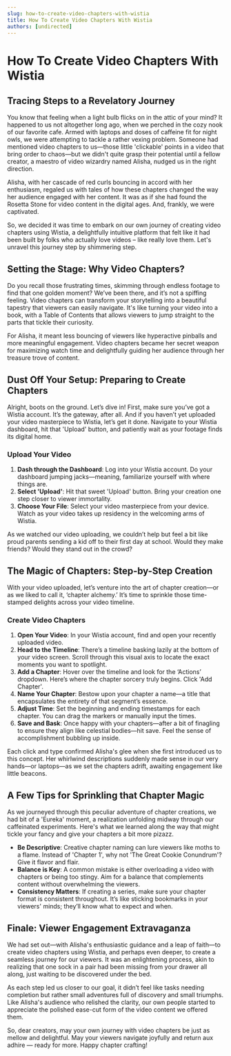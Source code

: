 ```yaml
---
slug: how-to-create-video-chapters-with-wistia
title: How To Create Video Chapters With Wistia
authors: [undirected]
---
```



# How To Create Video Chapters With Wistia

## Tracing Steps to a Revelatory Journey

You know that feeling when a light bulb flicks on in the attic of your mind? It happened to us not altogether long ago, when we perched in the cozy nook of our favorite cafe. Armed with laptops and doses of caffeine fit for night owls, we were attempting to tackle a rather vexing problem. Someone had mentioned video chapters to us—those little 'clickable' points in a video that bring order to chaos—but we didn't quite grasp their potential until a fellow creator, a maestro of video wizardry named Alisha, nudged us in the right direction.

Alisha, with her cascade of red curls bouncing in accord with her enthusiasm, regaled us with tales of how these chapters changed the way her audience engaged with her content. It was as if she had found the Rosetta Stone for video content in the digital ages. And, frankly, we were captivated.

So, we decided it was time to embark on our own journey of creating video chapters using Wistia, a delightfully intuitive platform that felt like it had been built by folks who actually love videos – like really love them. Let's unravel this journey step by shimmering step.

## Setting the Stage: Why Video Chapters?

Do you recall those frustrating times, skimming through endless footage to find that one golden moment? We’ve been there, and it’s not a spiffing feeling. Video chapters can transform your storytelling into a beautiful tapestry that viewers can easily navigate. It's like turning your video into a book, with a Table of Contents that allows viewers to jump straight to the parts that tickle their curiosity.

For Alisha, it meant less bouncing of viewers like hyperactive pinballs and more meaningful engagement. Video chapters became her secret weapon for maximizing watch time and delightfully guiding her audience through her treasure trove of content.

## Dust Off Your Setup: Preparing to Create Chapters

Alright, boots on the ground. Let’s dive in! First, make sure you’ve got a Wistia account. It’s the gateway, after all. And if you haven’t yet uploaded your video masterpiece to Wistia, let’s get it done. Navigate to your Wistia dashboard, hit that 'Upload' button, and patiently wait as your footage finds its digital home.

### Upload Your Video

1. **Dash through the Dashboard**: Log into your Wistia account. Do your dashboard jumping jacks—meaning, familiarize yourself with where things are.
2. **Select 'Upload'**: Hit that sweet 'Upload' button. Bring your creation one step closer to viewer immortality.
3. **Choose Your File**: Select your video masterpiece from your device. Watch as your video takes up residency in the welcoming arms of Wistia.

As we watched our video uploading, we couldn’t help but feel a bit like proud parents sending a kid off to their first day at school. Would they make friends? Would they stand out in the crowd?

## The Magic of Chapters: Step-by-Step Creation

With your video uploaded, let’s venture into the art of chapter creation—or as we liked to call it, ‘chapter alchemy.’ It’s time to sprinkle those time-stamped delights across your video timeline.

### Create Video Chapters

1. **Open Your Video**: In your Wistia account, find and open your recently uploaded video.
2. **Head to the Timeline**: There’s a timeline basking lazily at the bottom of your video screen. Scroll through this visual axis to locate the exact moments you want to spotlight.
3. **Add a Chapter**: Hover over the timeline and look for the ‘Actions’ dropdown. Here’s where the chapter sorcery truly begins. Click 'Add Chapter'.
4. **Name Your Chapter**: Bestow upon your chapter a name—a title that encapsulates the entirety of that segment’s essence.
5. **Adjust Time**: Set the beginning and ending timestamps for each chapter. You can drag the markers or manually input the times.
6. **Save and Bask**: Once happy with your chapters—after a bit of finagling to ensure they align like celestial bodies—hit save. Feel the sense of accomplishment bubbling up inside.

Each click and type confirmed Alisha's glee when she first introduced us to this concept. Her whirlwind descriptions suddenly made sense in our very hands—or laptops—as we set the chapters adrift, awaiting engagement like little beacons.

## A Few Tips for Sprinkling that Chapter Magic

As we journeyed through this peculiar adventure of chapter creations, we had bit of a 'Eureka' moment, a realization unfolding midway through our caffeinated experiments. Here's what we learned along the way that might tickle your fancy and give your chapters a bit more pizazz.

- **Be Descriptive**: Creative chapter naming can lure viewers like moths to a flame. Instead of 'Chapter 1', why not 'The Great Cookie Conundrum'? Give it flavor and flair.
- **Balance is Key**: A common mistake is either overloading a video with chapters or being too stingy. Aim for a balance that complements content without overwhelming the viewers.
- **Consistency Matters**: If creating a series, make sure your chapter format is consistent throughout. It’s like sticking bookmarks in your viewers' minds; they’ll know what to expect and when.

## Finale: Viewer Engagement Extravaganza

We had set out—with Alisha's enthusiastic guidance and a leap of faith—to create video chapters using Wistia, and perhaps even deeper, to create a seamless journey for our viewers. It was an enlightening process, akin to realizing that one sock in a pair had been missing from your drawer all along, just waiting to be discovered under the bed.

As each step led us closer to our goal, it didn’t feel like tasks needing completion but rather small adventures full of discovery and small triumphs. Like Alisha's audience who relished the clarity, our own people started to appreciate the polished ease-cut form of the video content we offered them.

So, dear creators, may your own journey with video chapters be just as mellow and delightful. May your viewers navigate joyfully and return aux adhire — ready for more. Happy chapter crafting!